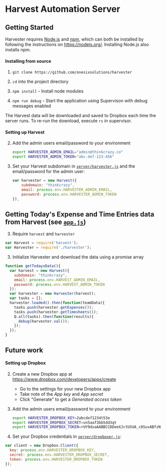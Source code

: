 # Harvest Automation Server

## Getting Started

Harvester requires [Node.js](https://nodejs.org/) and [npm](https://www.npmjs.org/), which can both be installed by following the instructions on https://nodejs.org/. Installing Node.js also installs npm.

#### Installing from source

1. `git clone https://github.com/onesixsolutions/harvester`

1. `cd` into the project directory

1. `npm install` - Install node modules

1. `npm run debug` - Start the application using Supervison with debug messages enabled

The Harvest data will be downloaded and saved to Dropbox each time the server runs. To re-run the download, execute `rs` in supervisor.

#### Setting up Harvest

2. Add the admin users email/password to your environment

    ```bash
    export HARVESTER_ADMIN_EMAIL="admin@thinkcrazy.co"
    export HARVESTER_ADMIN_TOKEN="abc-def-123-456"
    ```

2. Set your Harvest subdomain in [`server/harvester.js`](server/harvester.js) and the email/password for the admin user:

    ```js
    var harvester = new Harvest({
        subdomain: "thinkcrazy",
        email: process.env.HARVESTER_ADMIN_EMAIL,
        password: process.env.HARVESTER_ADMIN_TOKEN
    }),
    ```


## Getting Today's Expense and Time Entries data from Harvest (see [`app.js`](server/app.js))

3. Require `harvest` and `harvester`

```js
var Harvest = require('harvest');
var Harvester = require('./harvester');
```

3. Initialize Harvester and download the data using a promise array

```js
function getTodaysData(){
  var harvest = new Harvest({
    subdomain: "thinkcrazy", 
    email: process.env.HARVEST_ADMIN_EMAIL,
    password: process.env.HARVEST_ADMIN_TOKEN
  });
  var harvester = new Harvester(harvest);
  var tasks = [];
  harvester.loaded().then(function(teamData){
    tasks.push(harvester.getExpenses());
    tasks.push(harvester.getTimesheets());
    Q.all(tasks).then(function(results){
      debug(harvester.val());
    });
  });
}
```

## Future work

#### Setting up Dropbox

2. Create a new Dropbox app at https://www.dropbox.com/developers/apps/create

    - Go to the settings for your new Dropbox app
    - Take note of the _App key_ and _App secret_
    - Click "Generate" to get a _Generated access token_

2. Add the admin users email/password to your environment

    ```bash
    export HARVESTER_DROPBOX_KEY=2abcdef1234t53e
    export HARVESTER_DROPBOX_SECRET=vn5aaf3bb5dd3qt
    export HARVESTER_DROPBOX_TOKEN=rUY9dxaAABBCCDDeeXJctUSUA_c8SuvABfzNwDAdFmTACAa6mUrpAAmcc7Gg7Qch
    ```

2. Set your Dropbox credentials in [`server/dropboxer.js`](server/dropboxer.js):

```js
var client = new Dropbox.Client({
  key: process.env.HARVESTER_DROPBOX_KEY,
  secret: process.env.HARVESTER_DROPBOX_SECRET,
  token: process.env.HARVESTER_DROPBOX_TOKEN
});
```
